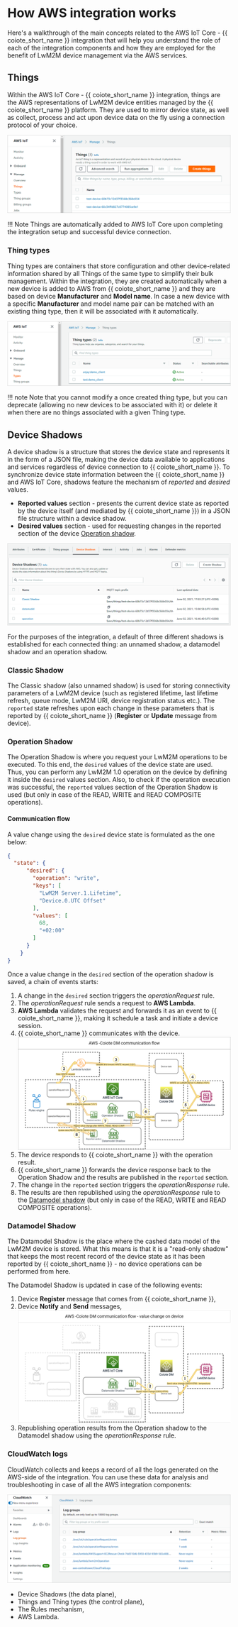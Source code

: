 # How AWS integration works

Here's a walkthrough of the main concepts related to the AWS IoT Core - {{ coiote_short_name }} integration that will help you understand the role of each of the integration components and how they are employed for the benefit of LwM2M device management via the AWS services.

## Things

Within the AWS IoT Core - {{ coiote_short_name }} integration, things are the AWS representations of LwM2M device entities managed by the {{ coiote_short_name }} platform. They are used to mirror device state, as well as collect, process and act upon device data on the fly using a connection protocol of your choice.

![Example Things](images/things.png "Example Things")

!!! Note
    Things are automatically added to AWS IoT Core upon completing the integration setup and successful device connection.

### Thing types

Thing types are containers that store configuration and other device-related information shared by all Things of the same type to simplify their bulk management. Within the integration, they are created automatically when a new device is added to AWS from {{ coiote_short_name }} and they are based on device **Manufacturer** and **Model name**. In case a new device with a specific **Manufacturer** and model name pair can be matched with an existing thing type, then it will be associated with it automatically.

![Example Thing types](images/thingtypes.png "Example Thing types")

!!! note
    Note that you cannot modify a once created thing type, but you can deprecate (allowing no new devices to be associated with it) or delete it when there are no things associated with a given Thing type.

## Device Shadows

A device shadow is a structure that stores the device state and represents it in the form of a JSON file, making the device data available to applications and services regardless of device connection to {{ coiote_short_name }}. To synchronize device state information between the {{ coiote_short_name }} and AWS IoT Core, shadows feature the mechanism of *reported* and *desired* values.

- **Reported values** section - presents the current device state as reported by the device itself (and mediated by {{ coiote_short_name }}) in a JSON file structure within a device shadow.
- **Desired values** section - used for requesting changes in the reported section of the device [Operation shadow](#operation-shadow).

![Integration Device Shadows](images/deviceshadows.png "Integration Device Shadows")

For the purposes of the integration, a default of three different shadows is established for each connected thing: an unnamed shadow, a datamodel shadow and an operation shadow.

### Classic Shadow

The Classic shadow (also unnamed shadow) is used for storing connectivity parameters of a LwM2M device (such as registered lifetime, last lifetime refresh, queue mode, LwM2M URI, device registration status etc.). The `reported` state refreshes upon each change in these parameters that is reported by {{ coiote_short_name }} (**Register** or **Update** message from device).

### Operation Shadow

The Operation Shadow is where you request your LwM2M operations to be executed. To this end, the `desired` values of the device state are used. Thus, you can perform any LwM2M 1.0 operation on the device by defining it inside the `desired` values section. Also, to check if the operation execution was successful, the `reported` values section of the Operation Shadow is used (but only in case of the READ, WRITE and READ COMPOSITE operations).

#### Communication flow

A value change using the `desired` device state is formulated as the one below:

   ```json
   {
     "state": {
         "desired": {
           "operation": "write",
           "keys": [
             "LwM2M Server.1.Lifetime",
             "Device.0.UTC Offset"
           ],
           "values": [
             68,
             "+02:00"
           ]
         }
       }
   }
   ```

Once a value change in the `desired` section of the operation shadow is saved, a chain of events starts:

   1. A change in the `desired` section triggers the *operationRequest* rule.
   2. The *operationRequest* rule sends a request to **AWS Lambda**.
   3. **AWS Lambda** validates the request and forwards it as an event to {{ coiote_short_name }}, making it schedule a task and initiate a device session.
   4. {{ coiote_short_name }} communicates with the device.
   ![AWS - {{ coiote_short_name }} communication flow](images/communication_flow.png "AWS - {{ coiote_short_name }} communication flow")
   5. The device responds to {{ coiote_short_name }} with the operation result.
   6. {{ coiote_short_name }} forwards the device response back to the Operation Shadow and the results are published in the `reported` section.
   7. The change in the `reported` section triggers the *operationResponse* rule.
   8. The results are then republished using the *operationResponse* rule to the [Datamodel shadow](#datamodel-shadow) (but only in case of the READ, WRITE and READ COMPOSITE operations).



### Datamodel Shadow

The Datamodel Shadow is the place where the cashed data model of the LwM2M device is stored. What this means is that it is a "read-only shadow" that keeps the most recent record of the device state as it has been reported by {{ coiote_short_name }} - no device operations can be performed from here.

The Datamodel Shadow is updated in case of the following events:

1. Device **Register** message that comes from {{ coiote_short_name }},
2. Device **Notify** and **Send** messages,
      ![AWS - {{ coiote_short_name }} value change on device](images/device_value_change_diagram.png "AWS - {{ coiote_short_name }} value change on device")
3. Republishing operation results from the Operation shadow to the Datamodel shadow using the *operationResponse* rule.

### CloudWatch logs

CloudWatch collects and keeps a record of all the logs generated on the AWS-side of the integration. You can use these data for analysis and troubleshooting in case of all the AWS integration components:

![CloudWatch logs](images/cloudwatch.png "CloudWatch logs")

- Device Shadows (the data plane),
- Things and Thing types (the control plane),
- The Rules mechanism,
- AWS Lambda.

